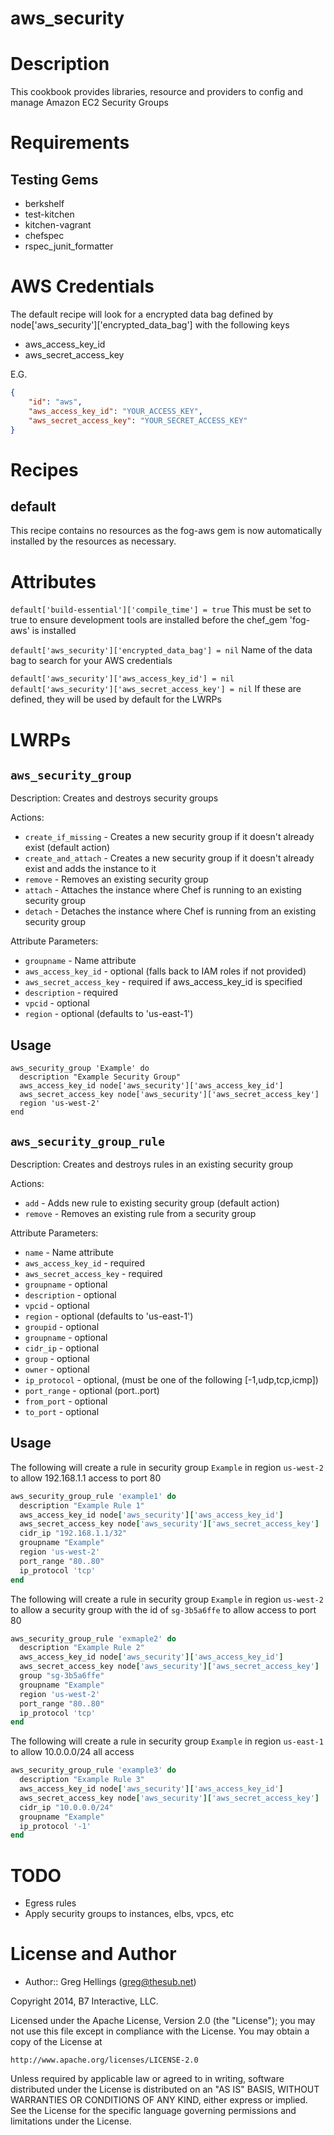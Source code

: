 # aws_security

# Description

This cookbook provides libraries, resource and providers to config and manage Amazon EC2 Security Groups

# Requirements

## Testing Gems

- berkshelf
- test-kitchen
- kitchen-vagrant
- chefspec
- rspec_junit_formatter

# AWS Credentials

The default recipe will look for a encrypted data bag defined by node['aws_security']['encrypted_data_bag'] with the following keys

- aws_access_key_id
- aws_secret_access_key

E.G.

```json
{
    "id": "aws",
    "aws_access_key_id": "YOUR_ACCESS_KEY",
    "aws_secret_access_key": "YOUR_SECRET_ACCESS_KEY"
}
```

# Recipes

## default

This recipe contains no resources as the fog-aws gem is now automatically installed by the resources as necessary.

# Attributes

`default['build-essential']['compile_time'] = true` This must be set to true to ensure development tools are installed before the chef_gem 'fog-aws' is installed

`default['aws_security']['encrypted_data_bag'] = nil` Name of the data bag to search for your AWS credentials

`default['aws_security']['aws_access_key_id'] = nil` `default['aws_security']['aws_secret_access_key'] = nil` If these are defined, they will be used by default for the LWRPs

# LWRPs

## `aws_security_group`

Description: Creates and destroys security groups

Actions:

- `create_if_missing` - Creates a new security group if it doesn't already exist (default action)
- `create_and_attach` - Creates a new security group if it doesn't already exist and adds the instance to it
- `remove` - Removes an existing security group
- `attach` - Attaches the instance where Chef is running to an existing security group
- `detach` - Detaches the instance where Chef is running from an existing security group

Attribute Parameters:

- `groupname` - Name attribute
- `aws_access_key_id` - optional (falls back to IAM roles if not provided)
- `aws_secret_access_key` - required if aws_access_key_id is specified
- `description` - required
- `vpcid` - optional
- `region` - optional (defaults to 'us-east-1')

## Usage

```
aws_security_group 'Example' do
  description "Example Security Group"
  aws_access_key_id node['aws_security']['aws_access_key_id']
  aws_secret_access_key node['aws_security']['aws_secret_access_key']
  region 'us-west-2'
end
```

## `aws_security_group_rule`

Description: Creates and destroys rules in an existing security group

Actions:

- `add` - Adds new rule to existing security group (default action)
- `remove` - Removes an existing rule from a security group

Attribute Parameters:

- `name` - Name attribute
- `aws_access_key_id` - required
- `aws_secret_access_key` - required
- `groupname` - optional
- `description` - optional
- `vpcid` - optional
- `region` - optional (defaults to 'us-east-1')
- `groupid` - optional
- `groupname` - optional
- `cidr_ip` - optional
- `group` - optional
- `owner` - optional
- `ip_protocol` - optional, (must be one of the following [-1,udp,tcp,icmp])
- `port_range` - optional (port..port)
- `from_port` - optional
- `to_port` - optional

## Usage

The following will create a rule in security group `Example` in region `us-west-2` to allow 192.168.1.1 access to port 80

```ruby
aws_security_group_rule 'example1' do
  description "Example Rule 1"
  aws_access_key_id node['aws_security']['aws_access_key_id']
  aws_secret_access_key node['aws_security']['aws_secret_access_key']
  cidr_ip "192.168.1.1/32"
  groupname "Example"
  region 'us-west-2'
  port_range "80..80"
  ip_protocol 'tcp'
end
```

The following will create a rule in security group `Example` in region `us-west-2` to allow a security group with the id of `sg-3b5a6ffe` to allow access to port 80

```ruby
aws_security_group_rule 'exmaple2' do
  description "Example Rule 2"
  aws_access_key_id node['aws_security']['aws_access_key_id']
  aws_secret_access_key node['aws_security']['aws_secret_access_key']
  group "sg-3b5a6ffe"
  groupname "Example"
  region 'us-west-2'
  port_range "80..80"
  ip_protocol 'tcp'
end
```

The following will create a rule in security group `Example` in region `us-east-1` to allow 10.0.0.0/24 all access

```ruby
aws_security_group_rule 'example3' do
  description "Example Rule 3"
  aws_access_key_id node['aws_security']['aws_access_key_id']
  aws_secret_access_key node['aws_security']['aws_secret_access_key']
  cidr_ip "10.0.0.0/24"
  groupname "Example"
  ip_protocol '-1'
end
```

# TODO

- Egress rules
- Apply security groups to instances, elbs, vpcs, etc

# License and Author

- Author:: Greg Hellings ([greg@thesub.net](mailto:greg@thesub.net))

Copyright 2014, B7 Interactive, LLC.

Licensed under the Apache License, Version 2.0 (the "License"); you may not use this file except in compliance with the License. You may obtain a copy of the License at

```
http://www.apache.org/licenses/LICENSE-2.0
```

Unless required by applicable law or agreed to in writing, software distributed under the License is distributed on an "AS IS" BASIS, WITHOUT WARRANTIES OR CONDITIONS OF ANY KIND, either express or implied. See the License for the specific language governing permissions and limitations under the License.
